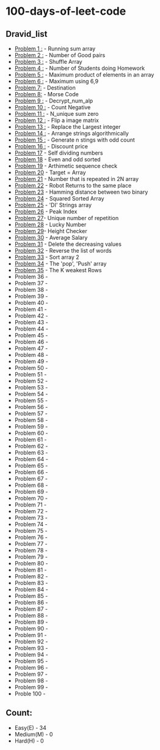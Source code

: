 # 100-days-of-leet-code
## Dravid_list
- [Problem 1 :](https://github.com/Dravid92/100-days-of-leet-code/blob/Dravid/running_sum.py) - Running sum array
- [Problem 2 :](https://github.com/Dravid92/100-days-of-leet-code/blob/Dravid/Number_of_good_pairs.py) - Number of Good pairs
- [Problem 3 :](https://github.com/Dravid92/100-days-of-leet-code/blob/Dravid/Shuffle_the_array.py) - Shuffle Array
- [Problem 4 :](https://github.com/Dravid92/100-days-of-leet-code/blob/Dravid/Number_of_students_homeworking.py) - Number of Students doing Homework                                                   
- [Problem 5 :](https://github.com/Dravid92/100-days-of-leet-code/blob/Dravid/Max_product_of_elements.py) - Maximum product of elements in an array
- [Problem 6 :](https://github.com/Dravid92/100-days-of-leet-code/blob/Dravid/Max_69_numbers.py) - Maximum using 6,9
- [Problem 7:](https://github.com/Dravid92/100-days-of-leet-code/blob/Dravid/Destination.py) - Destination 
- [Problem 8:](https://github.com/Dravid92/100-days-of-leet-code/blob/Dravid/Morse_code.py) - Morse Code    
- [Problem 9 :](https://github.com/Dravid92/100-days-of-leet-code/blob/Dravid/Decrypt_str_alp.py) - Decrypt_num_alp
- [Problem 10 :](https://github.com/Dravid92/100-days-of-leet-code/blob/Dravid/Count_neg.py) - Count Negative
- [Problem 11 :](https://github.com/Dravid92/100-days-of-leet-code/blob/Dravid/N_unique_sum_zero.py) - N_unique sum zero
- [Problem 12 :](https://github.com/Dravid92/100-days-of-leet-code/blob/Dravid/flip_a_image.py) - Flip a image matrix
- [Problem 13 :](https://github.com/Dravid92/100-days-of-leet-code/blob/Dravid/Replace_with_largest.py) - Replace the Largest integer
- [Problem 14 :](https://github.com/Dravid92/100-days-of-leet-code/blob/Dravid/increasing_decreasing.py) - Arrange strings algorithmically                                                                    
- [Problem 15 :](https://github.com/Dravid92/100-days-of-leet-code/blob/Dravid/Gen_str_oddcounts.py) - Generate n stings with odd count
- [Problem 16 :](https://github.com/Dravid92/100-days-of-leet-code/blob/Dravid/Final_price_discount.py) - Discount price
- [Problem 17](https://github.com/Dravid92/100-days-of-leet-code/blob/Dravid/Self_div_nums.py) - Self dividing numbers 
- [Problem 18](https://github.com/Dravid92/100-days-of-leet-code/blob/Dravid/sort_array_parity.py) - Even and odd sorted
- [Problem 19](https://github.com/Dravid92/100-days-of-leet-code/blob/Dravid/Arthimetic_seq_detect.py) - Arthimetic sequence check
- [Problem 20](https://github.com/Dravid92/100-days-of-leet-code/blob/Dravid/Make_two_arr_equal.py) - Target = Array 
- [Problem 21](https://github.com/Dravid92/100-days-of-leet-code/blob/Dravid/N_repeated_element.py) - Number that is repeated in 2N array
- [Problem 22](https://github.com/Dravid92/100-days-of-leet-code/blob/Dravid/Robo_return_origin.py) - Robot Returns to the same place
- [Problem 23](https://github.com/Dravid92/100-days-of-leet-code/blob/Dravid/Hamming_dis.py) - Hamming distance between two binary
- [Problem 24](https://github.com/Dravid92/100-days-of-leet-code/blob/Dravid/square_sorted.py) - Squared Sorted Array
- [Problem 25](https://github.com/Dravid92/100-days-of-leet-code/blob/Dravid/DI_string.py) - 'DI' Strings array
- [Problem 26](https://github.com/Dravid92/100-days-of-leet-code/blob/Dravid/Peak_index.py) - Peak Index
- [Problem 27](https://github.com/Dravid92/100-days-of-leet-code/blob/Dravid/unique_occurence.py)-  Unique number of repetition
- [Problem 28](https://github.com/Dravid92/100-days-of-leet-code/blob/Dravid/Lucky_num.py) - Lucky Number 
- [Problem 29](https://github.com/Dravid92/100-days-of-leet-code/blob/Dravid/Height_checker.py)- Height Checker
- [Problem 30](https://github.com/Dravid92/100-days-of-leet-code/blob/Dravid/Avg_Salary.py) - Average Salary 
- [Problem 31](https://github.com/Dravid92/100-days-of-leet-code/blob/Dravid/Delete_cols.py) - Delete the decreasing values
- [Problem 32](https://github.com/Dravid92/100-days-of-leet-code/blob/Dravid/Reverse_word.py) - Reverse the list of words
- [Problem 33](https://github.com/Dravid92/100-days-of-leet-code/blob/Dravid/Sort_parity_2.py) - Sort array 2
- [Problem 34](https://github.com/Dravid92/100-days-of-leet-code/blob/Dravid/pop_push.py) - The 'pop', 'Push' array                                                             
- [Problem 35](https://github.com/Dravid92/100-days-of-leet-code/blob/Dravid/solider_civilian.py) - The K weakest Rows
- Problem 36 - 
- Problem 37 -  
- Problem 38 -
- Problem 39 -
- Problem 40 -
- Problem 41 - 
- Problem 42 - 
- Problem 43 - 
- Problem 44 -                                                                                       
- Problem 45 - 
- Problem 46 - 
- Problem 47 -  
- Problem 48 -
- Problem 49 -
- Problem 50 -
- Problem 51 - 
- Problem 52 - 
- Problem 53 - 
- Problem 54 -                                                                                       
- Problem 55 - 
- Problem 56 - 
- Problem 57 -  
- Problem 58 -
- Problem 59 -
- Problem 60 -
- Problem 61 - 
- Problem 62 - 
- Problem 63 - 
- Problem 64 -                                                                                       
- Problem 65 - 
- Problem 66 - 
- Problem 67 -  
- Problem 68 -
- Problem 69 -
- Problem 70 -
- Problem 71 - 
- Problem 72 - 
- Problem 73 - 
- Problem 74 -                                                                                       
- Problem 75 - 
- Problem 76 - 
- Problem 77 -  
- Problem 78 -
- Problem 79 -
- Problem 80 -
- Problem 81 - 
- Problem 82 - 
- Problem 83 - 
- Problem 84 -                                                                                       
- Problem 85 - 
- Problem 86 - 
- Problem 87 -  
- Problem 88 -
- Problem 89 -
- Problem 90 -
- Problem 91 - 
- Problem 92 - 
- Problem 93 - 
- Problem 94 -                                                                                       
- Problem 95 - 
- Problem 96 - 
- Problem 97 -  
- Problem 98 -
- Problem 99 -
- Proble  100 -
## Count:
- Easy(E) - 34
- Medium(M) - 0
- Hard(H) - 0
